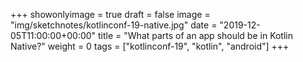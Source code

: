 +++
showonlyimage = true
draft = false
image = "img/sketchnotes/kotlinconf-19-native.jpg"
date = "2019-12-05T11:00:00+00:00"
title = "What parts of an app should be in Kotlin Native?"
weight = 0
tags = ["kotlinconf-19", "kotlin", "android"]
+++
